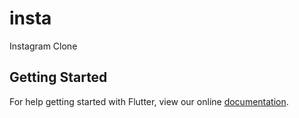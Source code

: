 # insta

Instagram Clone

## Getting Started

For help getting started with Flutter, view our online
[documentation](https://flutter.io/).
